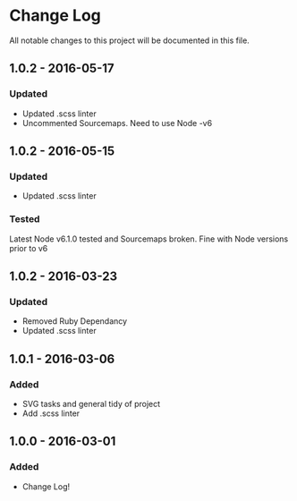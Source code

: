 # Change Log
All notable changes to this project will be documented in this file.

## 1.0.2 - 2016-05-17
### Updated
- Updated .scss linter
- Uncommented Sourcemaps. Need to use Node -v6

## 1.0.2 - 2016-05-15
### Updated
- Updated .scss linter
### Tested
Latest Node v6.1.0 tested and Sourcemaps broken. Fine with Node versions prior to v6

## 1.0.2 - 2016-03-23
### Updated
- Removed Ruby Dependancy
- Updated .scss linter

## 1.0.1 - 2016-03-06
### Added
- SVG tasks and general tidy of project
- Add .scss linter

## 1.0.0 - 2016-03-01
### Added
- Change Log!
